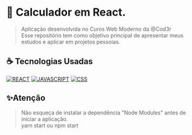 # 📱 Calculador em React.
> Aplicação desenvolvida no Curos Web Moderno da @Cod3r <br>
> Esse repositório tem como objetivo principal de apresentar meus estudos e aplicar em projetos pessoias.

## ☕ Tecnologias Usadas

[![REACT](https://img.shields.io/badge/react%20-%23323330.svg?&style=for-the-badge&logo=react&logoColor=black&color=00ddff)](#)
[![JAVASCRIPT](https://img.shields.io/badge/javascript%20-%23323330.svg?&style=for-the-badge&logo=javascript&logoColor=black&color=FFFF00)](#)
[![CSS](https://img.shields.io/badge/css%20-%23323330.svg?&style=for-the-badge&logo=css3&logoColor=black&color=2E64FE)](#)






## ✨Atenção
> Não esqueça de instalar a dependência "Node Modules" antes de iniciar a aplicação.<br>
yarn start ou npm start

